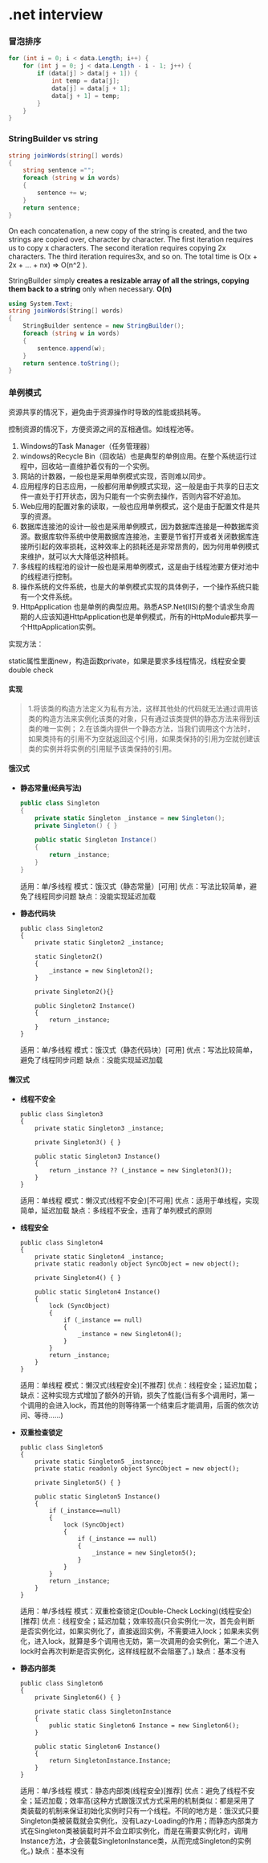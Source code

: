 # .net interview

### 冒泡排序

```csharp
for (int i = 0; i < data.Length; i++) {
    for (int j = 0; j < data.Length - i - 1; j++) {
        if (data[j] > data[j + 1]) {
            int temp = data[j];
            data[j] = data[j + 1];
            data[j + 1] = temp;
        }
    }
}
```

### StringBuilder vs string


```csharp
string joinWords(string[] words) 
{ 
    string sentence ="";    foreach (string w in words) 
    {        sentence += w;
    }    return sentence; 
}
```
On each concatenation, a new copy of the string is created, and the two strings are copied over, character by character. The first iteration requires us to copy x characters. The second iteration requires copying 2x characters. The third iteration requires3x, and so on. The total time is O(x + 2x + ... + nx) => O(n^2 ).
StringBuilder simply **creates a resizable array of all the strings, copying them back to a string** only when necessary. **O(n)**

```csharp
using System.Text;string joinWords(String[] words) 
{ 
    StringBuilder sentence = new StringBuilder(); 
    foreach (string w in words) 
    {        sentence.append(w);
    }    return sentence.toString(); 
}
```



### 单例模式

资源共享的情况下，避免由于资源操作时导致的性能或损耗等。

控制资源的情况下，方便资源之间的互相通信。如线程池等。

1. Windows的Task Manager（任务管理器）
2. windows的Recycle Bin（回收站）也是典型的单例应用。在整个系统运行过程中，回收站一直维护着仅有的一个实例。
3. 网站的计数器，一般也是采用单例模式实现，否则难以同步。
4. 应用程序的日志应用，一般都何用单例模式实现，这一般是由于共享的日志文件一直处于打开状态，因为只能有一个实例去操作，否则内容不好追加。
5. Web应用的配置对象的读取，一般也应用单例模式，这个是由于配置文件是共享的资源。
6. 数据库连接池的设计一般也是采用单例模式，因为数据库连接是一种数据库资源。数据库软件系统中使用数据库连接池，主要是节省打开或者关闭数据库连接所引起的效率损耗，这种效率上的损耗还是非常昂贵的，因为何用单例模式来维护，就可以大大降低这种损耗。
7. 多线程的线程池的设计一般也是采用单例模式，这是由于线程池要方便对池中的线程进行控制。
8. 操作系统的文件系统，也是大的单例模式实现的具体例子，一个操作系统只能有一个文件系统。
9. HttpApplication 也是单例的典型应用。熟悉ASP.Net(IIS)的整个请求生命周期的人应该知道HttpApplication也是单例模式，所有的HttpModule都共享一个HttpApplication实例。

实现方法：

static属性里面new，构造函数private，如果是要求多线程情况，线程安全要double check

#### 实现

> 1.将该类的构造方法定义为私有方法，这样其他处的代码就无法通过调用该类的构造方法来实例化该类的对象，只有通过该类提供的静态方法来得到该类的唯一实例；
> 2.在该类内提供一个静态方法，当我们调用这个方法时，如果类持有的引用不为空就返回这个引用，如果类保持的引用为空就创建该类的实例并将实例的引用赋予该类保持的引用。

#### 饿汉式

- **静态常量(经典写法)**

  ```csharp
  public class Singleton
  {
      private static Singleton _instance = new Singleton();
      private Singleton() { }

      public static Singleton Instance()
      {
          return _instance;
      }
  }
  ```

  适用：单/多线程
  模式：饿汉式（静态常量）[可用]
  优点：写法比较简单，避免了线程同步问题
  缺点：没能实现延迟加载

- **静态代码块**

  ```Csharp
  public class Singleton2
  {
      private static Singleton2 _instance;

      static Singleton2()
      {
          _instance = new Singleton2();
      }

      private Singleton2(){}

      public Singleton2 Instance()
      {
          return _instance;
      }
  }
  ```

  适用：单/多线程
  模式：饿汉式（静态代码块）[可用]
  优点：写法比较简单，避免了线程同步问题
  缺点：没能实现延迟加载

#### 懒汉式

- **线程不安全**

  ```Csharp
  public class Singleton3
  {
      private static Singleton3 _instance;

      private Singleton3() { }

      public static Singleton3 Instance()
      {
          return _instance ?? (_instance = new Singleton3());
      }
  }
  ```

  适用：单线程
  模式：懒汉式(线程不安全)[不可用]
  优点：适用于单线程，实现简单，延迟加载
  缺点：多线程不安全，违背了单列模式的原则

- **线程安全**

  ```Csharp
  public class Singleton4
  {
      private static Singleton4 _instance;
      private static readonly object SyncObject = new object();

      private Singleton4() { }

      public static Singleton4 Instance()
      {
          lock (SyncObject)
          {
              if (_instance == null)
              {
                  _instance = new Singleton4();
              }
          }
          return _instance;
      }
  }
  ```

  适用：单线程
  模式：懒汉式(线程安全)[不推荐]
  优点：线程安全；延迟加载；
  缺点：这种实现方式增加了额外的开销，损失了性能(当有多个调用时，第一个调用的会进入lock，而其他的则等待第一个结束后才能调用，后面的依次访问、等待……)

- **双重检查锁定**

  ```Csharp
  public class Singleton5
  {
      private static Singleton5 _instance;
      private static readonly object SyncObject = new object();

      private Singleton5() { }

      public static Singleton5 Instance()
      {
          if (_instance==null)
          {
              lock (SyncObject)
              {
                  if (_instance == null)
                  {
                      _instance = new Singleton5();
                  }
              }
          }
          return _instance;
      }
  }
  ```

  适用：单/多线程
  模式：双重检查锁定(Double-Check Locking)(线程安全)[推荐]
  优点：线程安全；延迟加载；效率较高(只会实例化一次，首先会判断是否实例化过，如果实例化了，直接返回实例，不需要进入lock；如果未实例化，进入lock，就算是多个调用也无妨，第一次调用的会实例化，第二个进入lock时会再次判断是否实例化，这样线程就不会阻塞了。)
  缺点：基本没有

- **静态内部类**

  ```Csharp
  public class Singleton6
  {
      private Singleton6() { }

      private static class SingletonInstance
      {
          public static Singleton6 Instance = new Singleton6();
      }

      public static Singleton6 Instance()
      {
          return SingletonInstance.Instance;
      }
  }
  ```

  适用：单/多线程
  模式：静态内部类(线程安全)[推荐]
  优点：避免了线程不安全；延迟加载；效率高(这种方式跟饿汉式方式采用的机制类似：都是采用了类装载的机制来保证初始化实例时只有一个线程。不同的地方是：饿汉式只要Singleton类被装载就会实例化，没有Lazy-Loading的作用；而静态内部类方式在Singleton类被装载时并不会立即实例化，而是在需要实例化时，调用Instance方法，才会装载SingletonInstance类，从而完成Singleton的实例化。)
  缺点：基本没有



